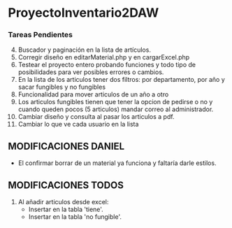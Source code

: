 ﻿# ProyectoInventario2DAW
 ### Tareas Pendientes
 4. Buscador y paginación en la lista de artículos.
 5. Corregir diseño en editarMaterial.php y en cargarExcel.php
 6. Testear el proyecto entero probando funciones y todo tipo de posibilidades para ver posibles errores o cambios.
 7. En la lista de los articulos tener dos filtros: por departamento, por año y sacar fungibles y no fungibles
 8. Funcionalidad para mover articulos de un año a otro
 9. Los articulos fungibles tienen que tener la opcion de pedirse o no y cuando queden pocos (5 articulos) mandar correo al administrador.
 10. Cambiar diseño y consulta al pasar los articulos a pdf.
 11. Cambiar lo que ve cada usuario en la lista

## MODIFICACIONES DANIEL
* El confirmar borrar de un material ya funciona y faltaría darle estilos.


## MODIFICACIONES TODOS
 1. Al añadir articulos desde excel:
    - Insertar en la tabla 'tiene'.
    - Insertar en la tabla 'no fungible'.
